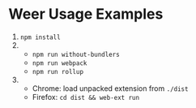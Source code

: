 # Weer Usage Examples

1. `npm install`
2.
   - `npm run without-bundlers`
   - `npm run webpack`
   - `npm run rollup `
3.
   - Chrome: load unpacked extension from `./dist`
   - Firefox: `cd dist && web-ext run`
